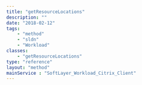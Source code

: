 ```yaml
---
title: "getResourceLocations"
description: ""
date: "2018-02-12"
tags:
    - "method"
    - "sldn"
    - "Workload"
classes:
    - "getResourceLocations"
type: "reference"
layout: "method"
mainService : "SoftLayer_Workload_Citrix_Client"
---
```

